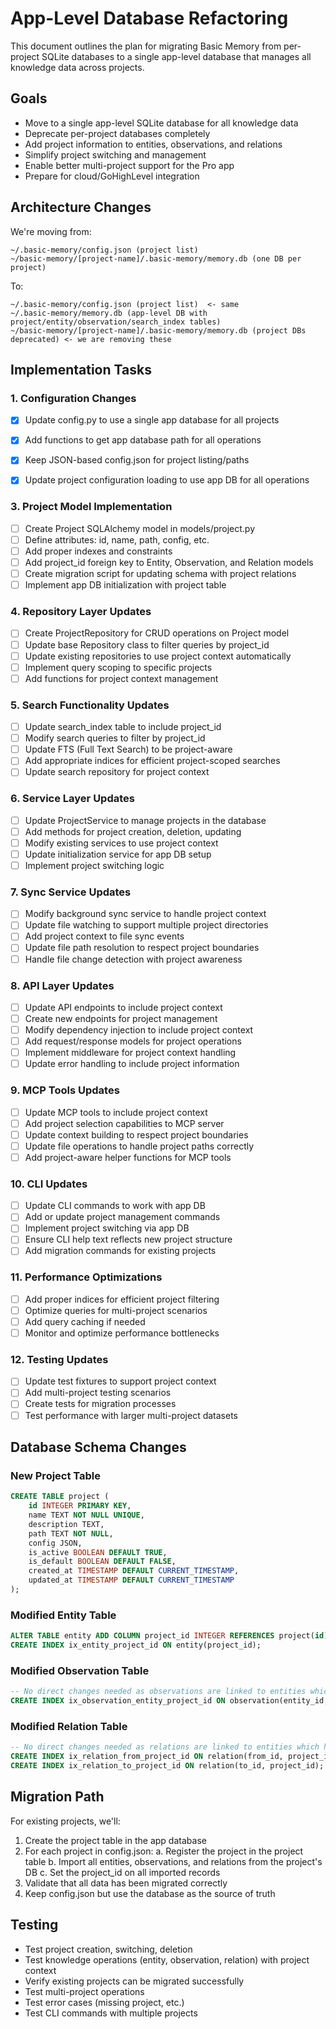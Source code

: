 # App-Level Database Refactoring

This document outlines the plan for migrating Basic Memory from per-project SQLite databases to a single app-level database that manages all knowledge data across projects.

## Goals

- Move to a single app-level SQLite database for all knowledge data
- Deprecate per-project databases completely
- Add project information to entities, observations, and relations
- Simplify project switching and management
- Enable better multi-project support for the Pro app
- Prepare for cloud/GoHighLevel integration

## Architecture Changes

We're moving from:
```
~/.basic-memory/config.json (project list)
~/basic-memory/[project-name]/.basic-memory/memory.db (one DB per project)
```

To:
```
~/.basic-memory/config.json (project list)  <- same
~/.basic-memory/memory.db (app-level DB with project/entity/observation/search_index tables)
~/basic-memory/[project-name]/.basic-memory/memory.db (project DBs deprecated) <- we are removing these
```

## Implementation Tasks

### 1. Configuration Changes

- [x] Update config.py to use a single app database for all projects
- [x] Add functions to get app database path for all operations
- [x] Keep JSON-based config.json for project listing/paths
- [x] Update project configuration loading to use app DB for all operations


### 3. Project Model Implementation

- [ ] Create Project SQLAlchemy model in models/project.py
- [ ] Define attributes: id, name, path, config, etc.
- [ ] Add proper indexes and constraints
- [ ] Add project_id foreign key to Entity, Observation, and Relation models
- [ ] Create migration script for updating schema with project relations
- [ ] Implement app DB initialization with project table

### 4. Repository Layer Updates

- [ ] Create ProjectRepository for CRUD operations on Project model
- [ ] Update base Repository class to filter queries by project_id
- [ ] Update existing repositories to use project context automatically
- [ ] Implement query scoping to specific projects
- [ ] Add functions for project context management

### 5. Search Functionality Updates

- [ ] Update search_index table to include project_id
- [ ] Modify search queries to filter by project_id
- [ ] Update FTS (Full Text Search) to be project-aware
- [ ] Add appropriate indices for efficient project-scoped searches
- [ ] Update search repository for project context

### 6. Service Layer Updates

- [ ] Update ProjectService to manage projects in the database
- [ ] Add methods for project creation, deletion, updating
- [ ] Modify existing services to use project context
- [ ] Update initialization service for app DB setup
- [ ] Implement project switching logic

### 7. Sync Service Updates

- [ ] Modify background sync service to handle project context
- [ ] Update file watching to support multiple project directories
- [ ] Add project context to file sync events
- [ ] Update file path resolution to respect project boundaries
- [ ] Handle file change detection with project awareness

### 8. API Layer Updates

- [ ] Update API endpoints to include project context
- [ ] Create new endpoints for project management
- [ ] Modify dependency injection to include project context
- [ ] Add request/response models for project operations
- [ ] Implement middleware for project context handling
- [ ] Update error handling to include project information

### 9. MCP Tools Updates

- [ ] Update MCP tools to include project context
- [ ] Add project selection capabilities to MCP server
- [ ] Update context building to respect project boundaries
- [ ] Update file operations to handle project paths correctly
- [ ] Add project-aware helper functions for MCP tools

### 10. CLI Updates

- [ ] Update CLI commands to work with app DB
- [ ] Add or update project management commands
- [ ] Implement project switching via app DB
- [ ] Ensure CLI help text reflects new project structure
- [ ] Add migration commands for existing projects

### 11. Performance Optimizations

- [ ] Add proper indices for efficient project filtering
- [ ] Optimize queries for multi-project scenarios
- [ ] Add query caching if needed
- [ ] Monitor and optimize performance bottlenecks

### 12. Testing Updates

- [ ] Update test fixtures to support project context
- [ ] Add multi-project testing scenarios
- [ ] Create tests for migration processes
- [ ] Test performance with larger multi-project datasets

## Database Schema Changes

### New Project Table
```sql
CREATE TABLE project (
    id INTEGER PRIMARY KEY,
    name TEXT NOT NULL UNIQUE,
    description TEXT,
    path TEXT NOT NULL,
    config JSON,
    is_active BOOLEAN DEFAULT TRUE,
    is_default BOOLEAN DEFAULT FALSE,
    created_at TIMESTAMP DEFAULT CURRENT_TIMESTAMP,
    updated_at TIMESTAMP DEFAULT CURRENT_TIMESTAMP
);
```

### Modified Entity Table
```sql
ALTER TABLE entity ADD COLUMN project_id INTEGER REFERENCES project(id);
CREATE INDEX ix_entity_project_id ON entity(project_id);
```

### Modified Observation Table
```sql
-- No direct changes needed as observations are linked to entities which have project_id
CREATE INDEX ix_observation_entity_project_id ON observation(entity_id, project_id);
```

### Modified Relation Table
```sql
-- No direct changes needed as relations are linked to entities which have project_id
CREATE INDEX ix_relation_from_project_id ON relation(from_id, project_id);
CREATE INDEX ix_relation_to_project_id ON relation(to_id, project_id);
```

## Migration Path

For existing projects, we'll:
1. Create the project table in the app database
2. For each project in config.json:
   a. Register the project in the project table
   b. Import all entities, observations, and relations from the project's DB
   c. Set the project_id on all imported records
3. Validate that all data has been migrated correctly
4. Keep config.json but use the database as the source of truth

## Testing

- Test project creation, switching, deletion
- Test knowledge operations (entity, observation, relation) with project context
- Verify existing projects can be migrated successfully
- Test multi-project operations
- Test error cases (missing project, etc.)
- Test CLI commands with multiple projects